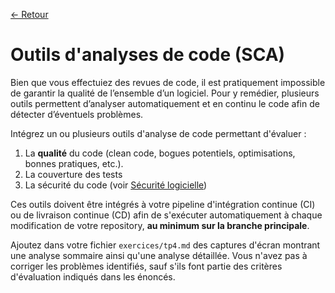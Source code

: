[← Retour](../README.md)

# Outils d'analyses de code (SCA)

Bien que vous effectuiez des revues de code, il est pratiquement impossible de garantir la qualité de l’ensemble d’un 
logiciel. Pour y remédier, plusieurs outils permettent d’analyser automatiquement et en continu le code afin de détecter 
d’éventuels problèmes.

Intégrez un ou plusieurs outils d'analyse de code permettant d'évaluer :

1. La **qualité** du code (clean code, bogues potentiels, optimisations, bonnes pratiques, etc.).
2. La couverture des tests
3. La sécurité du code (voir [Sécurité logicielle](./securite.md))

Ces outils doivent être intégrés à votre pipeline d'intégration continue (CI) ou de livraison continue (CD) afin de 
s'exécuter automatiquement à chaque modification de votre repository, **au minimum sur la branche principale**.

Ajoutez dans votre fichier `exercices/tp4.md` des captures d'écran montrant une analyse sommaire ainsi qu'une analyse 
détaillée. Vous n'avez pas à corriger les problèmes identifiés, sauf s'ils font partie des critères d'évaluation indiqués 
dans les énoncés.
